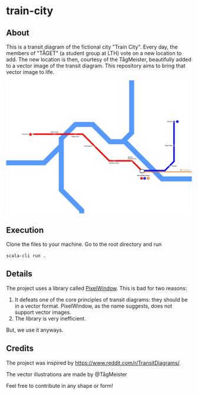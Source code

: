 # train-city

## About
This is a transit diagram of the fictional city "Train City". Every day, the members of "TÅGET" (a student group at LTH) vote on a new location to add. The new location is then, courtesy of the TågMeister, beautifully added to a vector image of the transit diagram. This repository aims to bring that vector image to life.

![alt text](https://github.com/HampSwe/train-city/blob/main/images/jpeg/latest.jpeg "Latest version of Train City")


## Execution
Clone the files to your machine. Go to the root directory and run
```
scala-cli run .
``` 

## Details
The project uses a library called [PixelWindow](https://fileadmin.cs.lth.se/pgk/api/api/introprog/PixelWindow.html). This is bad for two reasons:

<ol>
  <li>It defeats one of the core principles of transit diagrams: they should be in a vector format. PixelWindow, as the name suggests, does not support vector images.</li>
  <li>The library is very inefficient.</li>
</ol>

But, we use it anyways.


## Credits

The project was inspired by https://www.reddit.com/r/TransitDiagrams/.

The vector illustrations are made by @TågMeister

Feel free to contribute in any shape or form!